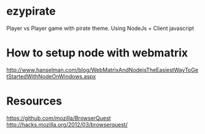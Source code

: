 ezypirate
=========

Player vs Player game with pirate theme. Using NodeJs + Client javascript
  
  
How to setup node with webmatrix
=========
http://www.hanselman.com/blog/WebMatrixAndNodejsTheEasiestWayToGetStartedWithNodeOnWindows.aspx  
  
Resources
=========
https://github.com/mozilla/BrowserQuest  
http://hacks.mozilla.org/2012/03/browserquest/